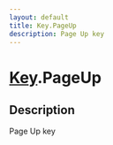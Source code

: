```yaml
---
layout: default
title: Key.PageUp
description: Page Up key
---
```

# [Key]({{site.url}}/Pages/Reference/Key.html).PageUp

## Description
Page Up key

